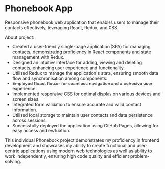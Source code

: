 # Phonebook App

Responsive phonebook web application that enables users to manage their contacts effectively, leveraging React, Redux, and CSS.

About project:
- Created a user-friendly single-page application (SPA) for managing contacts, demonstrating proficiency in React components and state management with Redux.
- Designed an intuitive interface for adding, viewing and deleting contacts, enhancing user experience and functionality.
- Utilised Redux to manage the application's state, ensuring smooth data flow and synchronisation among components.
- Employed React Router for seamless navigation and a cohesive user experience.
- Implemented responsive CSS for optimal display on various devices and screen sizes.
- Integrated form validation to ensure accurate and valid contact information.
- Utilised local storage to maintain user contacts and data persistence across sessions.
- Successfully deployed the application using GitHub Pages, allowing for easy access and evaluation.

This individual Phonebook project demonstrates my proficiency in frontend development and showcases my ability to create functional and user-centric applications using modern web technologies as well as ability to work independently, ensuring high code quality and efficient problem-solving.
